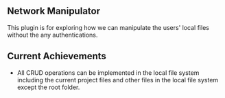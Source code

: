 ## Network Manipulator

This plugin is for exploring how we can manipulate the users' local files without the any authentications. 

## Current Achievements

* All CRUD operations can be implemented in the local file system including the current project files and other files in the local file system except the root folder. 
